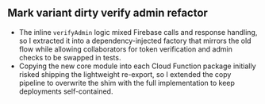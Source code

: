 ## Mark variant dirty verify admin refactor

- The inline `verifyAdmin` logic mixed Firebase calls and response handling, so I extracted it into a dependency-injected factory that mirrors the old flow while allowing collaborators for token verification and admin checks to be swapped in tests.
- Copying the new core module into each Cloud Function package initially risked shipping the lightweight re-export, so I extended the copy pipeline to overwrite the shim with the full implementation to keep deployments self-contained.
